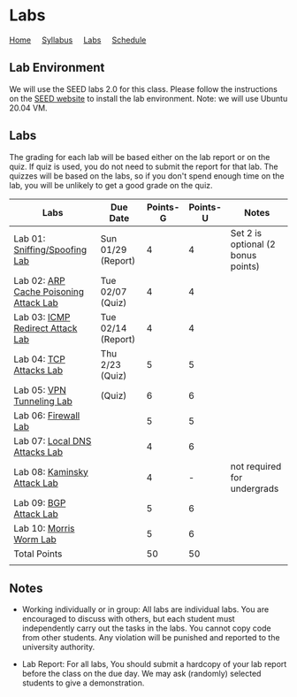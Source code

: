 # Labs

[Home](./index.md) &nbsp;&nbsp;&nbsp; [Syllabus](./syllabus.md)  &nbsp;&nbsp;&nbsp; [Labs](./labs.md) &nbsp;&nbsp;&nbsp; [Schedule](./schedule.md)

## Lab Environment

We will use the SEED labs 2.0 for this class. Please follow the instructions
on the [SEED website](https://seedsecuritylabs.org/labsetup.html) to install
the lab environment. Note: we will use Ubuntu 20.04 VM.

## Labs

The grading for each lab will be based either on the lab report or on the quiz.
If quiz is used, you do not need to submit the 
report for that lab. The quizzes will be based on the labs, so if you don't 
spend enough time on the lab, you will be unlikely to get a good grade on
the quiz.


| Labs   | Due Date | Points-G | Points-U | Notes |
| ---    | ---      | ---      | ---      | ---   |
| Lab 01: [Sniffing/Spoofing Lab](https://seedsecuritylabs.org/Labs_20.04/Networking/Sniffing_Spoofing/) | Sun 01/29 (Report) | 4 | 4 | Set 2 is optional (2 bonus points)
| Lab 02: [ARP Cache Poisoning Attack Lab](https://seedsecuritylabs.org/Labs_20.04/Networking/ARP_Attack) | Tue 02/07 (Quiz)   | 4 | 4 |
| Lab 03: [ICMP Redirect Attack Lab](https://seedsecuritylabs.org/Labs_20.04/Networking/ICMP_Redirect/) | Tue 02/14 (Report)  | 4 | 4 |
| Lab 04: [TCP Attacks Lab](https://seedsecuritylabs.org/Labs_20.04/Networking/TCP_Attacks/) | Thu 2/23 (Quiz) | 5 | 5 |
| Lab 05: [VPN Tunneling Lab](https://seedsecuritylabs.org/Labs_20.04/Networking/VPN_Tunnel/) | (Quiz) | 6 | 6 | 
| Lab 06: [Firewall Lab](https://seedsecuritylabs.org/Labs_20.04/Networking/Firewall/) |  | 5 | 5 |
| Lab 07: [Local DNS Attacks Lab](https://seedsecuritylabs.org/Labs_20.04/Networking/DNS/DNS_Local/)  | | 4 | 6 | 
| Lab 08: [Kaminsky Attack Lab](https://seedsecuritylabs.org/Labs_20.04/Networking/DNS/DNS_Remote/) | | 4 | - | not required for undergrads
| Lab 09: [BGP Attack Lab](https://seedsecuritylabs.org/Labs_20.04/Networking/BGP/BGP_Exploration_Attack/) | | 5 | 6  | 
| Lab 10: [Morris Worm Lab](https://seedsecuritylabs.org/Labs_20.04/Networking/Morris_Worm/) | | 5 |  6 |
| Total Points |   | 50 | 50  | 
|  |   |||

## Notes

 - Working individually or in group: All labs are individual labs. You are 
   encouraged to discuss with others, but each student must independently
   carry out the tasks in the labs. You cannot copy code from other students.
   Any violation will be punished and reported to the university authority.

 - Lab Report: For all labs, You should submit a hardcopy of your lab report
   before the class on the due day. We may ask (randomly) selected students to
   give a demonstration.
